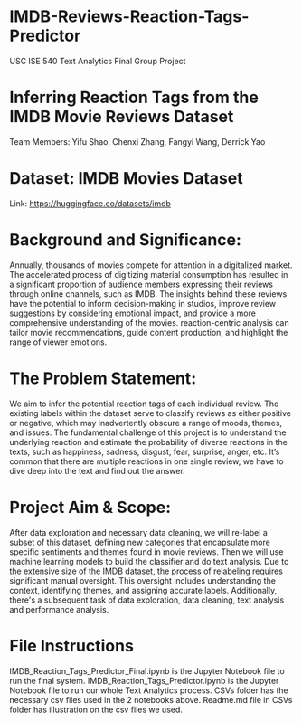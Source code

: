 # IMDB-Reviews-Reaction-Tags-Predictor
USC ISE 540 Text Analytics Final Group Project 

# Inferring Reaction Tags from the IMDB Movie Reviews Dataset
Team Members: Yifu Shao, Chenxi Zhang, Fangyi Wang, Derrick Yao

# Dataset: IMDB Movies Dataset
Link: https://huggingface.co/datasets/imdb

# Background and Significance:
Annually, thousands of movies compete for attention in a digitalized market. The accelerated process of digitizing material consumption has resulted in a significant proportion of audience members expressing their reviews through online channels, such as IMDB. The insights behind these reviews have the potential to inform decision-making in studios, improve review suggestions by considering emotional impact, and provide a more comprehensive understanding of the movies. reaction-centric analysis can tailor movie recommendations, guide content production, and highlight the range of viewer emotions.

# The Problem Statement:
We aim to infer the potential reaction tags of each individual review. The existing labels within the dataset serve to classify reviews as either positive or negative, which may inadvertently obscure a range of moods, themes, and issues. The fundamental challenge of this project is to understand the underlying reaction and estimate the probability of diverse reactions in the texts, such as happiness, sadness, disgust, fear, surprise, anger, etc. It’s common that there are multiple reactions in one single review, we have to dive deep into the text and find out the answer. 

# Project Aim & Scope:
After data exploration and necessary data cleaning, we will re-label a subset of this dataset, defining new categories that encapsulate more specific sentiments and themes found in movie reviews. Then we will use machine learning models to build the classifier and do text analysis. Due to the extensive size of the IMDB dataset, the process of relabeling requires significant manual oversight. This oversight includes understanding the context, identifying themes, and  assigning accurate labels. Additionally, there's a subsequent task of data exploration, data cleaning, text analysis and performance analysis.

# File Instructions
IMDB_Reaction_Tags_Predictor_Final.ipynb is the Jupyter Notebook file to run the final system.
IMDB_Reaction_Tags_Predictor.ipynb is the Jupyter Notebook file to run our whole Text Analytics process.
CSVs folder has the necessary csv files used in the 2 notebooks above.
Readme.md file in CSVs folder has illustration on the csv files we used.
